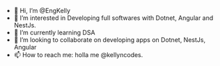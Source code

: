 - 👋 Hi, I’m @EngKelly
- 👀 I’m interested in Developing full softwares with Dotnet, Angular and NestJs.
- 🌱 I’m currently learning DSA 
- 💞️ I’m looking to collaborate on developing apps on Dotnet, NestJs, Angular
- 📫 How to reach me: holla me @kellyncodes. 

<!---
EngKelly/EngKelly is a ✨ special ✨ repository because its `README.md` (this file) appears on your GitHub profile.
You can click the Preview link to take a look at your changes.
--->
